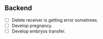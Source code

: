## Backend
- [ ] Delete receiver is getting error sometimes.
- [ ] Develop pregnancy.
- [ ] Develop embryos transfer.
